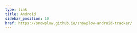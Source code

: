```yaml
---
type: link
title: Android
sidebar_position: 10
href: https://snowplow.github.io/snowplow-android-tracker/
---
```


